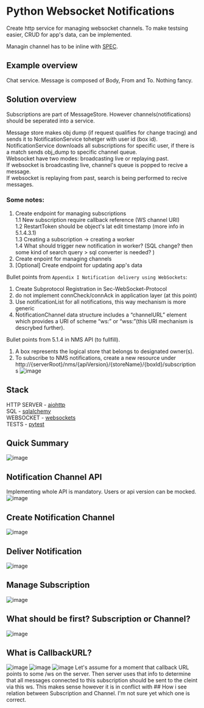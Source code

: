 # Python Websocket Notifications 
Create http service for managing websocket channels.
To make testsing easier, CRUD for app's data, can be implemented.

Managin channel has to be inline with [SPEC](https://github.com/KubaTaba1uga/python_websocket_notifications/blob/main/OMA-TS-REST_NetAPI_NotificationChannel-V1_0-20200319-C.pdf).  

## Example overview
Chat service. Message is composed of Body, From and To. Nothing fancy.

##  Solution overview
Subscriptions are part of MessageStore. However channels(notifications) should be seperated into a service. 

Message store makes obj dump (if request qualifies for change tracing) and sends it to NotificationService tohetger with user id (box id). <br>
NotificationService downloads all subscriptions for specific user, if there is a match sends obj_dump to specific channel queue. <br>
Websocket have two modes: broadcasting live or replaying past. <br>
If websocket is broadcasting live, channel's queue is popped to recive a message. <br>
If websocket is replaying from past, search is being performed to recive messages. <br>

### Some notes:

1. Create endpoint for managing subscriptions <br>
   1.1 New subscription require callback reference (WS channel URI) <br>
   1.2 RestartToken should be object's lat edit timestamp (more info in 5.1.4.3.1) <br>
   1.3 Creating a subscription -> creating a worker <br>
   1.4 What should trigger new notification in worker? (SQL change? then some kind of search query > sql converter is needed? )<br>
3. Create enpoint for managing channels <br>
4. [Optional] Create endpoint for updating app's data <br>


Bullet points from `Appendix I Notification delivery using WebSockets`:
1. Create Subprotocol Registration in Sec-WebSocket-Protocol
2. do not implement connCheck/connAck in application layer (at this point)
3. Use notificationList for all notifications, this way mechanism is more generic
4. NotificationChannel data structure includes a “channelURL” element which provides a URI of scheme “ws:” or “wss:”(this URI mechanism is descrybed further).

Bullet points from 5.1.4 in NMS API (to fullfill).
1. A box represents the logical store that belongs to designated owner(s).
2. To subscribe to NMS notifications, create a new resource under http://{serverRoot}/nms/{apiVersion}/{storeName}/{boxId}/subscriptions
![image](https://github.com/KubaTaba1uga/python_websocket_notifications/assets/73971628/36737ef5-28b8-494e-8b1e-b0c56db82021)

## Stack
HTTP SERVER - [aiohttp](https://docs.aiohttp.org/en/stable/index.html) <br>
SQL - [sqlalchemy](https://www.sqlalchemy.org/) <br>
WEBSOCKET - [websockets](https://websockets.readthedocs.io/en/stable/index.html) <br>
TESTS - [pytest](https://docs.pytest.org/en/7.4.x/) <br> 


## Quick Summary
![image](https://github.com/KubaTaba1uga/python_websocket_notifications/assets/73971628/3e31b2e5-fe51-475e-a61c-77f62d800de7)

## Notification Channel API 
Implementing whole API is mandatory. Users or api version can be mocked.
![image](https://github.com/KubaTaba1uga/python_websocket_notifications/assets/73971628/9688771e-ee31-46cd-930b-bc2a59eddf18)


## Create Notification Channel
![image](https://github.com/KubaTaba1uga/python_websocket_notifications/assets/73971628/078a1421-27e3-4720-800e-a0f937c975d6)

## Deliver Notification
![image](https://github.com/KubaTaba1uga/python_websocket_notifications/assets/73971628/44b5ed83-3b08-4b8c-ab75-85fc733e4dcb)

## Manage Subscription
![image](https://github.com/KubaTaba1uga/python_websocket_notifications/assets/73971628/9851ebc8-db0f-4643-b774-b242ebc75404)

## What should be first? Subscription or Channel?
![image](https://github.com/KubaTaba1uga/python_websocket_notifications/assets/73971628/14ce62fe-ef94-47a6-9956-d92140dfa05c)

## What is CallbackURL?
![image](https://github.com/KubaTaba1uga/python_websocket_notifications/assets/73971628/f9394868-5cb1-40bc-9821-e1a403f063e8)
![image](https://github.com/KubaTaba1uga/python_websocket_notifications/assets/73971628/258a244c-8ffa-458b-b315-ff50bebb6326)
![image](https://github.com/KubaTaba1uga/python_websocket_notifications/assets/73971628/7f5888bd-f2d7-4642-bd1b-8931906ad324)
Let's assume for a moment that callback URL points to some <channel>/ws on the server. Then server uses that info to determine that all messages connected to this subscription should be sent to the cleint via this ws.
This makes sense however it is in conflict with ## How i see relation between Subscription and Channel. I'm not sure yet which one is correct.


